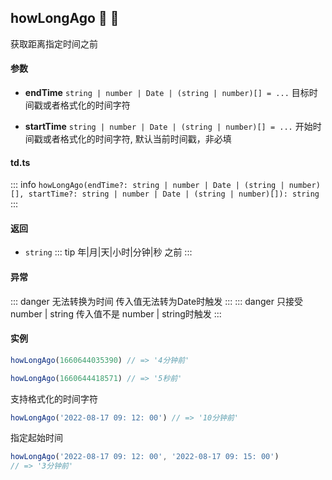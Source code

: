 ## howLongAgo :tada: :100: 
获取距离指定时间之前
#### 参数 
- **endTime** `string | number | Date | (string | number)[] = ...` 目标时间戳或者格式化的时间字符
 
- **startTime** `string | number | Date | (string | number)[] = ...` 开始时间戳或者格式化的时间字符, 默认当前时间戳，非必填
 
#### td.ts
::: info
`howLongAgo(endTime?: string | number | Date | (string | number)[], startTime?: string | number | Date | (string | number)[]): string`
:::
#### 返回 
- `string` 
::: tip
年|月|天|小时|分钟|秒 之前
:::
#### 异常 
::: danger
无法转换为时间 传入值无法转为Date时触发
:::
::: danger
只接受 number | string 传入值不是 number | string时触发
:::
#### 实例 
```ts
howLongAgo(1660644035390) // => '4分钟前'
```
```ts
howLongAgo(1660644418571) // => '5秒前'
```
支持格式化的时间字符


```ts
howLongAgo('2022-08-17 09: 12: 00') // => '10分钟前'
```
指定起始时间


```ts
howLongAgo('2022-08-17 09: 12: 00', '2022-08-17 09: 15: 00')
// => '3分钟前'
```
